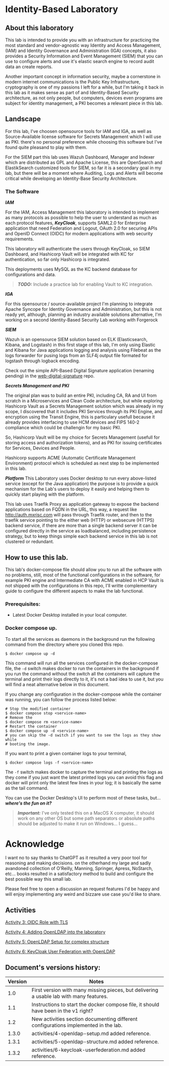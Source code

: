 # Identity-Based Laboratory

## About this laboratory

This lab is intended to provide you with an infrastructure for practicing the
most standard and vendor-agnostic way Identity and Access Management, (IAM) and
Identity Governance and Administration (IGA) concepts, it also provides a
Security Information and Event Management (SIEM) that you can use to configure
alerts and use it's elastic search engine to record audit data an create
reports.

Another important concept in information security, maybe a cornerstone in
modern internet communications is the Public Key Infrastructure, cryptography
is one of my passions I left for a while, but I'm taking it back in this lab as
it makes sense as part of and Identity-Based Security architecture, as not only
people, but computers, devices even programs are subject for identity
management, a PKI becomes a relevant piece in this lab.

## Landscape

For this lab, I've choosen opensource tools for IAM and IGA, as well as
Source-Available license software for Secrets Management which I will use as
PKI. there's no personal preference while choosing this software but I've found
quite pleasand to play with them.

For the SIEM part this lab uses Wazuh Dashboard, Manager and Indexer which are
distributed as GPL and Apache License, this are OpenSearch and ElastikSearch
customized tools for SIEM, so far it is a secondary goal in my lab, but there
will be a moment where Auditing, Logs and Alerts will become critical while
developing an Identity-Base Security Architecture.

### The Software

***IAM***

For the IAM, Access Management this laboratory is intended to implement as many
protocols as possible to help the user to understand as much as each protocol
features, ***KeyCloak***, supports SAML2.0 for Enterprise application that need
Federation and Logout, OAuth 2.0 for securing APIs and OpenID Connect (OIDC)
for modern applications with web security requirements.

This laboratory will authenticate the users through KeyCloak, so SIEM
Dashboard, and Hashicorp Vault will be integrated with KC for authentication,
so far only Hashicorp is integrated.

This deployments uses MySQL as the KC backend database for configurations and
data.

> ***TODO:*** Include a practice lab for enabling Vault to KC integration. 

***IGA***

For this opensource / source-available project I'm planning to integrate Apache
Syncope for Identity Governance and Administration, but this is not ready yet,
although, planning an industry available solutions alternative, I'm working on
a second Identity-Based Security Lab working with Forgerock

***SIEM***

Wazuh is an opensource SIEM solution based on ELK (Elasticsearch, Kibana, and
Logstash) in this first stage of this lab, I'm only using Elastic and Kibana
for Java applications logging and analysis using Filebeat as the logs forwarder
for pusing logs from an SLF4j output file formated for logstash through logback
encoding.

Check out the simple API-Based Digital Signature application (renaming pending)
in the
[web-digital-signature](https://github.com/elazaro/web-digital-signature.git)
repo.

***Secrets Management and PKI***

The original plan was to build an entire PKI, including CA, RA and UI from
scratch in a Microservices and Clean Code architecture, but while exploring
Hashicorp Vault as a Secrets Management solution which was already in my scope,
I discovered that it includes PKI Services through its PKI Engine, and
encryption using the Transit Engine, this is particulary usefull because it
already provides interfacing to use HCM devices and FIPS 140-2 compliance which
could be challengin for my basic PKI.

So, Hashicorp Vault will be my choice for Secrets Management (usefull for
storing access and authorization tokens), and as PKI for issuing certificates
for Services, Devices and People.

Hashicorp supports ACME (Automatic Certificate Management Environment) protocol
which is scheduled as next step to be implemented in this lab.

***Platform***
This Laboratory uses Docker desktop to run every above-listed service (except
for the Java application) the purpose is to provide a quick mechanism for the
Lab's users to deploy it easily and helping them to quickly start playing with
the platform.

This lab uses Traefik Proxy as application gateway to expose the backend
applications based on FQDN in the URL, this way, a request like
http://auth.mxrisc.com will pass through Traefik router, and then to the
traefik service pointing to the either web (HTTP) or websecure (HTTPS) backend
service, if there are more than a single backend server it can be configured
directly in the service as loadbalanced, including persistence strategy, but to
keep things simple each backend service in this lab is not clustered or
redundant.

## How to use this lab.

This lab's docker-compose file should allow you to run all the software with no
problems, still, most of the functional configurations in the software, for
example PKI engine and Intermediate CA with ACME enabled in HCP Vault is not
shipped with the configurations in this repo, I'll writte complementary guide
to configure the different aspects to make the lab functional.


### Prerequisites:

- Latest Docker Desktop installed in your local computer.

### Docker compose up.

To start all the services as daemons in the background run the following
command from the directory where you cloned this repo.

``` $ docker compose up -d ```

This command will run all the services configured in the docker-compose file,
the ```-d``` switch makes docker to run the containers in the background if you
run the command without the switch all the containers will capture the terminal
and print their logs directly to it, it's not a bad idea to use it, but you
will find a neat alternative below in this document.

If you change any configuration in the docker-compose while the container was
running, you can follow the process listed below:

```
# Stop the modified container
$ docker compose stop <service-name>
# Remove the 
$ docker compose rm <service-name>
# Restart the container
$ docker compose up -d <service-name>
# you can skip the -d switch if you want to see the logs as they show while
# booting the image.
```

If you want to print a given container logs to your terminal, 

```
$ docker compose logs -f <service-name>
```

The ```-f``` switch makes docker to capture the terminal and printing the logs
as they come if you just want the latest printed logs you can avoid this flag
and docker will print only the latest few lines in your log; it is basically
the same as the tail command.

You can use the Docker Desktop's UI to perform most of these tasks, but...
***where's the fun on it?***

>***Important:*** I've only tested this on a MacOS X computer, it should work on any other OS but some path separators or absolute paths should be adjusted to make it run on Windows... I guess...   

# Acknowledge
I want no to say thanks to ChatGPT as it resulted a very poor tool for
reasoning and making decisions. on the otherhand my large and sadly avandoned
collection of O'Reilly, Manning, Springer, Apress, NoStarch, etc... books
resulted in a satisfactory method to build and configure the best possible way
this small lab.

Please feel free to open a discussion an request features I'd be happy and will
enjoy implementing any weird and bizzare use case you'd like to share.

## Activities

[Activity 3: OIDC Role with TLS](activities/3-vault-oidc-role-rw.md)

[Activity 4: Adding OpenLDAP into the laboratory](activities/4-openldap-setup.md)

[Activity 5: OpenLDAP Setup for complex structure](activities/5-openldap-structure.md)

[Activity 6: KeyCloak User Federation with OpenLDAP](activities/6-keycloak-userfederation.md)

## Document's versions history:

| Version | Notes                                                                                   |
| ---     | ---                                                                                     |
| 1.0     | First version with many missing pieces, but delivering a usable lab with many features. |
| 1.1     | Instructions to start the docker compose file, it should have been in the v1 right?     |
| 1.2     | New activities section documenting different configurations implemented in the lab.     |
| 1.3.0   | activities/4-openldap-setup.md added reference.                                         |
| 1.3.1   | activities/5-openldap-structure.md added reference.                                     |
| 1.3.2   | activities/6-keycloak-userfederation.md added reference.                                |

